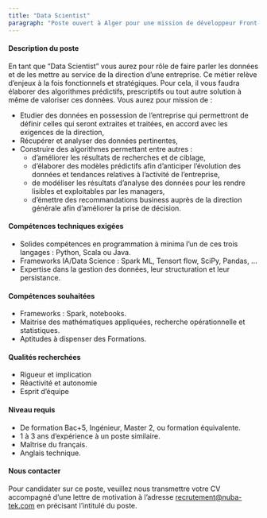 ```yaml
---
title: "Data Scientist"
paragraph: "Poste ouvert à Alger pour une mission de développeur Front-End Java sur les technologies React, Angular et Vue.js"
---
```


#### Description du poste
En tant que “Data Scientist” vous aurez pour rôle de faire parler les données et de les mettre au service de la direction d’une entreprise. Ce métier relève d’enjeux à la fois fonctionnels et stratégiques. Pour cela, il vous faudra élaborer des algorithmes prédictifs, prescriptifs ou tout autre solution à même de valoriser ces données. Vous aurez pour mission de :

- Etudier des données en possession de l’entreprise qui permettront de définir celles qui seront extraites et traitées, en accord avec les exigences de la direction,
- Récupérer et analyser des données pertinentes,
- Construire des algorithmes permettant entre autres :
    - d’améliorer les résultats de recherches et de ciblage,
    - d’élaborer des modèles prédictifs afin d’anticiper l’évolution des données et tendances relatives à l’activité de l’entreprise,
    - de modéliser les résultats d’analyse des données pour les rendre lisibles et exploitables par les managers,
    - d’émettre des recommandations business auprès de la direction générale afin d’améliorer la prise de décision.
#### Compétences techniques exigées
- Solides compétences en programmation à minima l’un de ces trois langages : Python, Scala ou Java.
- Frameworks IA/Data Science : Spark ML, Tensort flow, SciPy, Pandas, …
- Expertise dans la gestion des données, leur structuration et leur persistance.

#### Compétences souhaitées
- Frameworks : Spark, notebooks.
- Maitrise des mathématiques appliquées, recherche opérationnelle et statistiques.
- Aptitudes à dispenser des Formations.

#### Qualités recherchées
- Rigueur et implication
- Réactivité et autonomie
- Esprit d’équipe

#### Niveau requis
- De formation Bac+5, Ingénieur, Master 2, ou formation équivalente.
- 1 à 3 ans d’expérience à un poste similaire.
- Maîtrise du français.
- Anglais technique.

#### Nous contacter
Pour candidater sur ce poste, veuillez nous transmettre votre CV accompagné d’une lettre de motivation à l’adresse recrutement@nuba-tek.com en précisant l’intitulé du poste.

